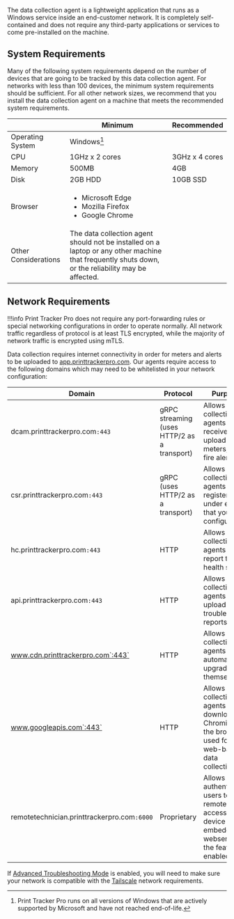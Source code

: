 The data collection agent is a lightweight application that runs as a Windows service inside an end-customer network. It is completely self-contained and does not require any third-party applications or services to come pre-installed on the machine.

## System Requirements
Many of the following system requirements depend on the number of devices that are going to be tracked by this data collection agent. For networks with less than 100 devices, the minimum system requirements should be sufficient. For all other network sizes, we recommend that you install the data collection agent on a machine that meets the recommended system requirements.

||Minimum|Recommended|
|--|--|--|
|Operating System|Windows[^1]||
|CPU|1GHz x 2 cores|3GHz x 4 cores|
|Memory|500MB|4GB|
|Disk|2GB HDD|10GB SSD|
|Browser|<ul><li>Microsoft Edge</li><li>Mozilla Firefox</li><li>Google Chrome</li></ul>||
|Other Considerations|The data collection agent should not be installed on a laptop or any other machine that frequently shuts down, or the reliability may be affected.||

## Network Requirements

!!!info
    Print Tracker Pro does not require any port-forwarding rules or special networking configurations in order to operate normally. All network traffic regardless of protocol is at least TLS encrypted, while the majority of network traffic is encrypted using mTLS.

Data collection requires internet connectivity in order for meters and alerts to be uploaded to [app.printtrackerpro.com](https://app.printtrackerpro.com). Our agents require access to the following domains which may need to be whitelisted in your network configuration:

|Domain|Protocol|Purpose|
|--|--|--|
|dcam.printtrackerpro.com`:443`|gRPC streaming (uses HTTP/2 as a transport)|Allows data collection agents to receive jobs, upload meters, and fire alerts.|
|csr.printtrackerpro.com`:443`|gRPC (uses HTTP/2 as a transport)|Allows data collection agents to register under entities that you configure.|
|hc.printtrackerpro.com`:443`|HTTP|Allows data collection agents to report their health status.|
|api.printtrackerpro.com`:443`|HTTP|Allows data collection agents to upload trouble reports.|
|www.cdn.printtrackerpro.com`:443`|HTTP|Allows data collection agents to automatically upgrade themselves.|
|www.googleapis.com`:443`|HTTP|Allows data collection agents to download Chromium, the browser used for web-based data collection.|
|remotetechnician.printtrackerpro.com`:6000`|Proprietary|Allows authenticated users to remotely access device embedded webservers if the feature is enabled.|

If [Advanced Troubleshooting Mode](./advanced-troubleshooting-mode.md) is enabled, you will need to make sure your network is compatible with the [Tailscale](https://tailscale.com/kb/1082/firewall-ports/#what-if-i-really-really-want-to-specify-the-hostnames-that-tailscale-uses-to-operate-its-service) network requirements.

[^1]: Print Tracker Pro runs on all versions of Windows that are actively supported by Microsoft and have not reached end-of-life.

